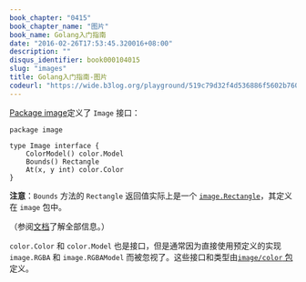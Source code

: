 ```yaml
---
book_chapter: "0415"
book_chapter_name: "图片"
book_name: Golang入门指南
date: "2016-02-26T17:53:45.320016+08:00"
description: ""
disqus_identifier: book000104015
slug: "images"
title: Golang入门指南-图片
codeurl: "https://wide.b3log.org/playground/519c79d32f4d536886f5602b760675b1.go"
---
```


[Package image](https://go-zh.org/pkg/image/#Image)定义了 `Image` 接口：
		
	package image

	type Image interface {
		ColorModel() color.Model
		Bounds() Rectangle
		At(x, y int) color.Color
	}

**注意**：`Bounds` 方法的 `Rectangle` 返回值实际上是一个
[`image.Rectangle`](https://go-zh.org/pkg/image/#Rectangle)，其定义在 `image` 包中。

（参阅[文档](https://go-zh.org/pkg/image/#Image)了解全部信息。）

`color.Color` 和 `color.Model` 也是接口，但是通常因为直接使用预定义的实现 `image.RGBA` 和 `image.RGBAModel` 而被忽视了。这些接口和类型由[`image/color` 包](https://go-zh.org/pkg/image/color/)定义。

<!-- ```go
package main

import (
	"fmt"
	"image"
)

func main() {
	m := image.NewRGBA(image.Rect(0, 0, 100, 100))
	fmt.Println(m.Bounds())
	fmt.Println(m.At(0, 0).RGBA())
}

``` -->

